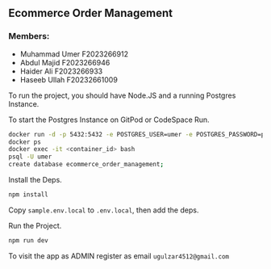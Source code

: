 ## Ecommerce Order Management

### Members:

- Muhammad Umer F2023266912
- Abdul Majid F2023266946
- Haider Ali F2023266933
- Haseeb Ullah F20232661009

To run the project, you should have Node.JS and a running Postgres Instance.

To start the Postgres Instance on GitPod or CodeSpace Run.

```bash
docker run -d -p 5432:5432 -e POSTGRES_USER=umer -e POSTGRES_PASSWORD=password postgres
docker ps
docker exec -it <container_id> bash
psql -U umer
create database ecommerce_order_management;
```

Install the Deps.

```bash
npm install
```

Copy `sample.env.local` to `.env.local`, then add the deps.

Run the Project.

```bash
npm run dev
```

To visit the app as ADMIN register as email `ugulzar4512@gmail.com`
